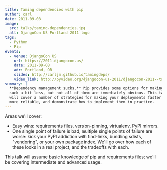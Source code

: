 ```yaml
---
title: Taming dependencies with pip
author: carl
date: 2011-09-08
image:
  src: talks/taming-dependencies.jpg
  alt: DjangoCon US Portland 2011 logo
tags:
  - Python
  - Pip
events:
  - venue: DjangoCon US
    url: https://2011.djangocon.us/
    date: 2011-09-08
    adr: Portland, OR
    slides: http://carljm.github.io/tamingdeps/
    video_link: http://pyvideo.org/djangocon-us-2011/djangocon-2011--taming-dependencies-with-pip.html
summary: |
  **Dependency management sucks.** Pip provides some options for making it
  suck a bit less, but not all of them are immediately obvious. This talk
  will cover a number of strategies for making your deployments faster and
  more reliable, and demonstrate how to implement them in practice.
---
```


Areas we'll cover:

- Easy wins: requirements files, version-pinning, virtualenv, PyPI
  mirrors.
- One single point of failure is bad, multiple single points of
  failure are worse: kick your PyPI addiction with find-links,
  bundling sdists, "vendoring", or your own package index. We'll go
  over how each of these looks in a real project, and the tradeoffs
  with each.

This talk will assume basic knowledge of pip and requirements files;
we'll be covering intermediate and advanced usage.
